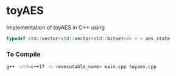 # toyAES
Implementation of toyAES in C++ using 
```c++
typedef std::vector<std::vector<std::bitset<4> > > aes_state
```
### To Compile
```bash
g++ -std=c++17 -o <executable_name> main.cpp toyaes.cpp

```

